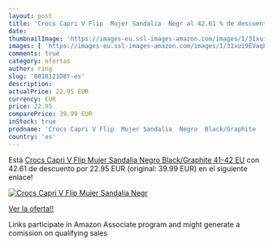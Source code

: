 ```yaml
---
layout: post
title: 'Crocs Capri V Flip  Mujer Sandalia  Negr al 42.61 % de descuento'
date: 
thumbnailImage: 'https://images-eu.ssl-images-amazon.com/images/I/31xui9EVaqL._SL200_.jpg'
images: [ 'https://images-eu.ssl-images-amazon.com/images/I/31xui9EVaqL._SL200_.jpg' ]
comments: true
category: ofertas
author: ring
slug: 'B010121D8Y-es'
description:
actualPrice: 22.95 EUR
currency: EUR
price: 22.95
comparePrice: 39.99 EUR
inStock: true
prodname: 'Crocs Capri V Flip  Mujer Sandalia  Negro  Black/Graphite   41-42 EU'
country: 'es'
---
```


Está [Crocs Capri V Flip  Mujer Sandalia  Negro  Black/Graphite   41-42 EU](https://www.amazon.es/dp/B010121D8Y/?tag=tolees-21) con 42.61 de descuento por 22.95 EUR (original: 39.99 EUR) en el siguiente enlace!

[![Crocs Capri V Flip  Mujer Sandalia  Negr](https://images-eu.ssl-images-amazon.com/images/I/31xui9EVaqL._SL200_.jpg)](https://www.amazon.es/dp/B010121D8Y/?tag=tolees-21)

[Ver la oferta!!](https://www.amazon.es/dp/B010121D8Y/?tag=tolees-21)

Links participate in Amazon Associate program and might generate a comission on qualifying sales


